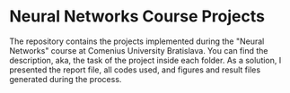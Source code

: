 # Neural Networks Course Projects

The repository contains the projects implemented during the "Neural Networks" course at Comenius University Bratislava. You can find the description, aka, the task of the project inside each folder. As a solution, I presented the report file, all codes used, and figures and result files generated during the process. 
